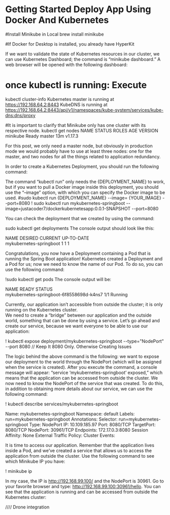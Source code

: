 # Getting Started Deploy App Using Docker And Kubernetes


#Install Minikube in Local
brew install minikube

#If Docker for Desktop is installed, you already have HyperKit

If we want to validate the state of Kubernetes resources in our cluster, we can use Kubernetes Dashboard; 
the command is “minikube dashboard.” A web browser will be opened with the following dashboard:



# once kubectl is running: Execute
kubectl cluster-info
Kubernetes master is running at https://192.168.64.2:8443
KubeDNS is running at https://192.168.64.2:8443/api/v1/namespaces/kube-system/services/kube-dns:dns/proxy

#It is important to clarify that Minikube only has one cluster with its respective node. 
kubectl get nodes
NAME       STATUS   ROLES    AGE   VERSION
minikube   Ready    master   13m   v1.17.3

For this post, we only need a master node, but obviously in production mode we would probably have to use at 
least three nodes: one for the master, and two nodes for all the things related to application redundancy.

In order to create a Kubernetes Deployment, you should run the following command:

The command “kubectl run” only needs the {DEPLOYMENT_NAME} to work, 
but if you want to pull a Docker image inside this deployment, you should use the “–image” option, 
with which you can specify the Docker image to be used.
#sudo kubectl run {DEPLOYMENT_NAME} --image= {YOUR_IMAGE} --port=8080
! sudo kubectl run mykubernetes-springboot --image=justacoder7/dockerkubernetesapp:0.0.1-SNAPSHOT --port=8080

You can check the deployment that we created by using the command:

sudo kubectl get deployments
The console output should look like this:

NAME                      DESIRED   CURRENT   UP-TO-DATE   
mykubernetes-springboot   1         1         1

Congratulations, you now have a Deployment containing a Pod that is running the Spring Boot application! Kubernetes created a Deployment and a Pod for us; now we need to know the name of our Pod. To do so, you can use the following command:

!sudo kubectl get pods
The console output will be:

NAME                                                                          READY     STATUS    
mykubernetes-springboot-6f8558698d-k4ns7     1/1           Running

Currently, our application isn’t accessible from outside the cluster; it is only running on the Kubernetes cluster.  
We need to create a “bridge” between our application and the outside world, something that can be done by using a 
service. Let’s go ahead and create our service, because we want everyone to be able to use our application:

! kubectl expose deployment/mykubernetes-springboot --type="NodePort" --port 8080
// Keep It 8080 Only. Otherwise Creating Issues

The logic behind the above command is the following: we want to expose our deployment to the world through the 
NodePort (which will be assigned when the service is created). After you execute the command, a console message 
will appear:  “service ‘mykubernetes-springboot’ exposed,” which means that the application can be accessed from 
outside the cluster. We now need to know the NodePort of the service that was created. 
To do this, in addition to obtaining more details about our service, we can use the following command:

! kubectl describe services/mykubernetes-springboot

Name:                     mykubernetes-springboot
Namespace:                default
Labels:                   run=mykubernetes-springboot
Annotations:              <none>
Selector:                 run=mykubernetes-springboot
Type:                     NodePort
IP:                       10.109.185.97
Port:                     <unset> 8080/TCP
TargetPort:               8080/TCP
NodePort:                 <unset> 30961/TCP
Endpoints:                172.17.0.3:8080
Session Affinity:         None
External Traffic Policy:  Cluster
Events:                   <none>

It is time to access our application. Remember that the application lives inside a Pod, 
and we’ve created a service that allows us to access the application from outside the cluster. 
Use the following command to see which Minikube IP you have:

! minikube ip

In my case, the IP is http://192.168.99.100/ and the NodePort is 30961. 
Go to your favorite browser and type:  http://192.168.99.100:30961/hello. You can see that 
the application is running and can be accessed from outside the Kubernetes cluster:

//// Drone integration
